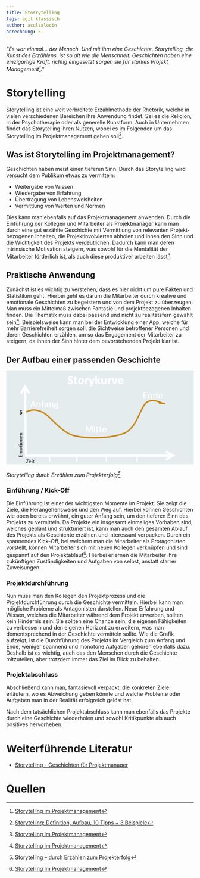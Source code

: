 ```yaml
---
title: Storrytelling
tags: agil klassisch
author: aculsalocin
anrechnung: k
---
```




*"Es war einmal… der Mensch. Und mit ihm eine Geschichte. Storytelling, die Kunst des Erzählens, ist so alt wie die Menschheit. Geschichten haben eine einzigartige Kraft, richtig eingesetzt sorgen sie für starkes Projekt Management[^1]."*

# Storytelling

Storytelling ist eine weit verbreitete Erzählmethode der Rhetorik, welche in vielen verschiedenen Bereichen ihre Anwendung findet. Sei es die Religion, in der Psychotherapie oder als generelle Kunstform. Auch in Unternehmen findet das Storytelling ihren Nutzen, wobei es im Folgenden um das Storytelling im Projektmanagement gehen soll[^2].


## Was ist Storytelling im Projektmanagement?

Geschichten haben meist einen tieferen Sinn. Durch das Storytelling wird versucht dem Publikum etwas zu vermitteln:

* Weitergabe von Wissen
* Wiedergabe von Erfahrung 
* Übertragung von Lebensweisheiten
* Vermittlung von Werten und Normen

Dies kann man ebenfalls auf das Projektmanagement anwenden. Durch die Einführung der Kollegen und Mitarbeiter als Projektmanager kann man durch eine gut erzählte Geschichte mit Vermittlung von relevanten Projekt-bezogenen Inhalten, die Projektinvolvierten abholen und ihnen den Sinn und die Wichtigkeit des Projekts verdeutlichen. Dadurch kann man deren intrinsische Motivation steigern, was sowohl für die Mentalität der Mitarbeiter förderlich ist, als auch diese produktiver arbeiten lässt[^1]. 


## Praktische Anwendung

Zunächst ist es wichtig zu verstehen, dass es hier nicht um pure Fakten und Statistiken geht. Hierbei geht es darum die Mitarbeiter durch kreative und emotionale Geschichten zu begeistern und von dem Projekt zu überzeugen. Man muss ein Mittelmaß zwischen Fantasie und projektbezogenen Inhalten finden. Die Thematik muss dabei passend und nicht zu realitätsfern gewählt sein[^1]. Beispielsweise kann man bei der Entwicklung einer App, welche für mehr Barrierefreiheit sorgen soll, die Sichtweise betroffener Personen und deren Geschichten erzählen, um so das Engagement der Mitarbeiter zu steigern, da ihnen der Sinn hinter dem bevorstehenden Projekt klar ist.

  
## Der Aufbau einer passenden Geschichte




![Storykurve](Storrytelling/Storytelling.png)

*Storytelling durch Erzählen zum Projekterfolg[^3]*

### Einführung / Kick-Off

Die Einführung ist einer der wichtigsten Momente im Projekt. Sie zeigt die Ziele, die Herangehensweise und den Weg auf. Hierbei können Geschichten wie oben bereits erwähnt, ein guter Anfang sein, um den tieferen Sinn des Projekts zu vermitteln. Da Projekte ein insgesamt einmaliges Vorhaben sind, welches geplant und strukturiert ist, kann man auch den gesamten Ablauf des Projekts als Geschichte erzählen und interessant verpacken. Durch ein spannendes Kick-Off, bei welchem man die Mitarbeiter als Protagonisten vorstellt, können Mitarbeiter sich mit neuen Kollegen verknüpfen und sind gespannt auf den Projektablauf[^1]. Hierbei erlernen die Mitarbeiter ihre zukünftigen Zuständigkeiten und Aufgaben von selbst, anstatt starrer Zuweisungen.


### Projektdurchführung

Nun muss man den Kollegen den Projektprozess und die Projektdurchführung durch die Geschichte vermitteln. Hierbei kann man mögliche Probleme als Antagonisten darstellen. Neue Erfahrung und Wissen, welches die Mitarbeiter während dem Projekt erwerben, sollten kein Hindernis sein. Sie sollten eine Chance sein, die eigenen Fähigkeiten zu verbessern und den eigenen Horizont zu erweitern, was man dementsprechend in der Geschichte vermitteln sollte. Wie die Grafik aufzeigt, ist die Durchführung des Projekts im Vergleich zum Anfang und Ende, weniger spannend und monotone Aufgaben gehören ebenfalls dazu. Deshalb ist es wichtig, auch das den Menschen durch die Geschichte mitzuteilen, aber trotzdem immer das Ziel im Blick zu behalten.


### Projektabschluss

Abschließend kann man, fantasievoll verpackt, die konkreten Ziele erläutern, wo es Abweichung geben könnte und welche Probleme oder Aufgaben man in der Realität erfolgreich gelöst hat.

Nach dem tatsächlichen Projektabschluss kann man ebenfalls das Projekte durch eine Geschichte wiederholen und sowohl Kritikpunkte als auch positives hervorheben.


# Weiterführende Literatur

* [Storytelling - Geschichten für Projektmanager](https://www.gohswriter.de/storytelling-geschichten-fuer-projektmanager/)

# Quellen

[^1]: [Storytelling im Projektmanagement](https://zistemo.de/blog/storytelling-im-projektmanagement/)
[^2]: [Storytelling: Definition, Aufbau, 10 Tipps + 3 Beispiele](https://karrierebibel.de/storytelling/)
[^3]: [Storytelling – durch Erzählen zum Projekterfolg](https://docplayer.org/31538949-Storytelling-durch-erzaehlen-zum-projekterfolg.html)
[^4]: [Storytelling (Methode)](https://de.wikipedia.org/wiki/Storytelling_(Methode))
